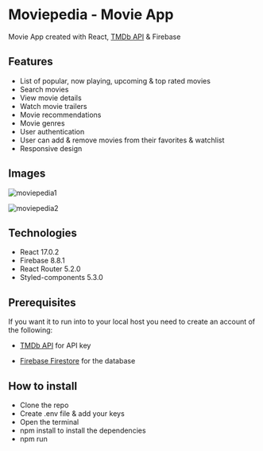 # Moviepedia - Movie App

Movie App created with React, [TMDb API](https://developers.themoviedb.org/3/getting-started/introduction) & Firebase

<!-- ## Demo

[Live site demo](https://moviepedia12.netlify.app/)
 -->

## Features

- List of popular, now playing, upcoming & top rated movies
- Search movies
- View movie details
- Watch movie trailers
- Movie recommendations
- Movie genres
- User authentication
- User can add & remove movies from their favorites & watchlist
- Responsive design

## Images

![moviepedia1](https://user-images.githubusercontent.com/78843809/135437069-3b89cb23-f532-4dc0-b2ab-56ed00e71a58.png)

![moviepedia2](https://user-images.githubusercontent.com/78843809/135437868-18ea59f3-2a77-4fa5-aa5b-a8d3027971a8.png)

## Technologies

- React 17.0.2
- Firebase 8.8.1
- React Router 5.2.0
- Styled-components 5.3.0

## Prerequisites

If you want it to run into to your local host you need to create an account of the following:

- [TMDb API](https://developers.themoviedb.org/3/getting-started/introduction) for API key

- [Firebase Firestore](https://firebase.google.com/) for the database

## How to install

- Clone the repo
- Create .env file & add your keys
- Open the terminal
- npm install to install the dependencies
- npm run

